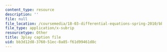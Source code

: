 ```yaml
---
content_type: resource
description: ''
file: null
file_location: /coursemedia/18-03-differential-equations-spring-2010/bb3d12d8376051ec8a85f61d99461d8c_zreI4HllD80.vtt
file_type: application/x-subrip
resourcetype: Other
title: 3play caption file
uid: bb3d12d8-3760-51ec-8a85-f61d99461d8c
---
```

